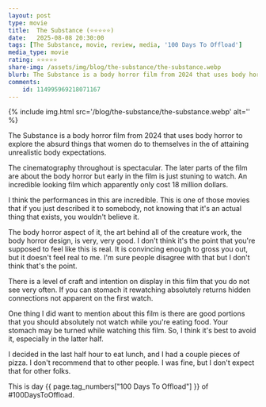 ```yaml
---
layout: post
type: movie
title:  The Substance (⭐⭐⭐⭐⭐)
date:   2025-08-08 20:30:00
tags: [The Substance, movie, review, media, '100 Days To Offload']
media_type: movie
rating: ⭐⭐⭐⭐⭐
share-img: /assets/img/blog/the-substance/the-substance.webp
blurb: The Substance is a body horror film from 2024 that uses body horror to explore the absurd things that women do to themselves in the of attaining unrealistic body expectations. 
comments: 
    id: 114995969218071167
---
```


{% include img.html src='/blog/the-substance/the-substance.webp' alt='' %}

The Substance is a body horror film from 2024 that uses body horror to explore the absurd things that women do to themselves in the of attaining unrealistic body expectations. 

The cinematography throughout is spectacular. The later parts of the film are about the body horror but early in the film is just stuning to watch. An incredible looking film which apparently only cost 18 million dollars. 

I think the performances in this are incredible. This is one of those movies that if you just described it to somebody, not knowing that it's an actual thing that exists, you wouldn't believe it.

The body horror aspect of it, the art behind all of the creature work, the body horror design, is very, very good. I don't think it's the point that you're supposed to feel like this is real. It is convincing enough to gross you out, but it doesn't feel real to me. I'm sure people disagree with that but I don't think that's the point. 

There is a level of craft and intention on display in this film that you do not see very often. If you can stomach it rewatching absolutely returns hidden connections not apparent on the first watch.

One thing I did want to mention about this film is there are good portions that you should absolutely not watch while you're eating food. Your stomach may be turned while watching this film. So, I think it's best to avoid it, especially in the latter half.

 I decided in the last half hour to eat lunch, and I had a couple pieces of pizza. I don't recommend that to other people. I was fine, but I don't expect that for other folks.

This is day {{ page.tag_numbers["100 Days To Offload"] }}  of #100DaysToOffload.
            